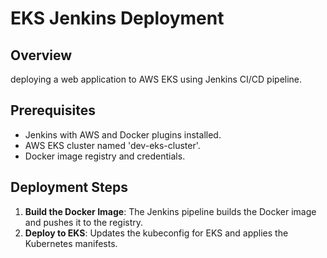 # EKS Jenkins Deployment

## Overview

deploying a web application to AWS EKS using Jenkins CI/CD pipeline.

## Prerequisites

- Jenkins with AWS and Docker plugins installed.
- AWS EKS cluster named 'dev-eks-cluster'.
- Docker image registry and credentials.

## Deployment Steps

1. **Build the Docker Image**: The Jenkins pipeline builds the Docker image and pushes it to the registry.
2. **Deploy to EKS**: Updates the kubeconfig for EKS and applies the Kubernetes manifests.
